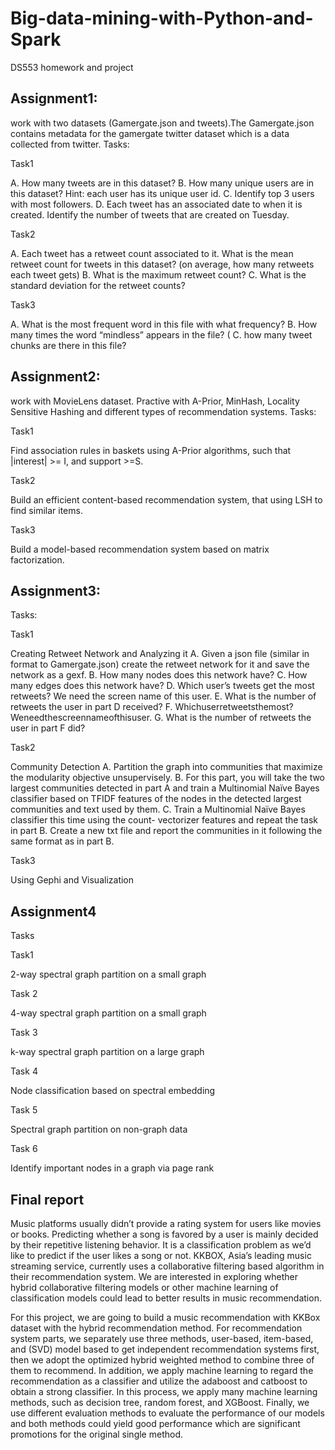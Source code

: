 # Big-data-mining-with-Python-and-Spark
DS553 homework and project
## Assignment1:
work with two datasets (Gamergate.json and tweets).The Gamergate.json contains metadata for the gamergate twitter dataset which is a data collected from twitter.
Tasks:

Task1

A. How many tweets are in this dataset? 
B. How many unique users are in this dataset? Hint: each user has its unique user id. 
C. Identify top 3 users with most followers. 
D. Each tweet has an associated date to when it is created. Identify the number of tweets that are created on Tuesday. 

Task2

A. Each tweet has a retweet count associated to it. What is the mean retweet count for tweets in this dataset? (on average, how many retweets each tweet gets) 
B. What is the maximum retweet count? 
C. What is the standard deviation for the retweet counts? 

Task3

A. What is the most frequent word in this file with what frequency? 
B. How many times the word “mindless” appears in the file? (
C. how many tweet chunks are there in this file? 

## Assignment2:
work with MovieLens dataset. Practive with A-Prior, MinHash, Locality Sensitive Hashing and different types of recommendation systems.
Tasks:

Task1

Find association rules in baskets using A-Prior algorithms, such that |interest| >= I, and support >=S.

Task2

Build an efficient content-based recommendation system, that using LSH to find similar items.

Task3

Build a model-based recommendation system based on matrix factorization.

## Assignment3:
Tasks:

Task1

Creating Retweet Network and Analyzing it 
A. Given a json file (similar in format to Gamergate.json) create the retweet network for it and save the network as a gexf.
B. How many nodes does this network have?
C. How many edges does this network have? 
D. Which user’s tweets get the most retweets? We need the screen name of this user. 
E. What is the number of retweets the user in part D received? 
F. Whichuserretweetsthemost?Weneedthescreennameofthisuser.
G. What is the number of retweets the user in part F did? 

Task2

Community Detection
A. Partition the graph into communities that maximize the modularity objective unsupervisely.
B. For this part, you will take the two largest communities detected in part A and train a Multinomial Naïve Bayes classifier based on TFIDF features of the nodes in the detected largest communities and text used by them.
C. Train a Multinomial Naïve Bayes classifier this time using the count- vectorizer features and repeat the task in part B. Create a new txt file and report the communities in it following the same format as in part B. 

Task3

Using Gephi and Visualization 

## Assignment4
Tasks

Task1

2-way spectral graph partition on a small graph 

Task 2

4-way spectral graph partition on a small graph

Task 3

k-way spectral graph partition on a large graph 

Task 4

Node classification based on spectral embedding

Task 5 

Spectral graph partition on non-graph data

Task 6 

Identify important nodes in a graph via page rank

## Final report

Music platforms usually didn’t provide a rating system for users like movies or books. Predicting whether a song is favored by a user is mainly decided by their repetitive listening behavior. It is a classification problem as we’d like to predict if the user likes a song or not. KKBOX, Asia’s leading music streaming service, currently uses a collaborative filtering based algorithm in their recommendation system. We are interested in exploring whether hybrid collaborative filtering models or other machine learning of classification models could lead to better results in music recommendation.


For this project, we are going to build  a music recommendation with KKBox dataset with the hybrid recommendation method. For recommendation system parts, we separately use three methods, user-based, item-based, and (SVD) model based to get independent recommendation systems first, then we adopt the optimized hybrid weighted method to combine three of them to recommend. In addition, we apply machine learning to regard the recommendation as a classifier and utilize the adaboost and catboost to obtain a strong classifier. In this process, we apply many machine learning methods, such as decision tree, random forest, and XGBoost. Finally, we use different evaluation methods to evaluate the performance of our models and both methods could yield good performance which  are  significant promotions for the original single method.

